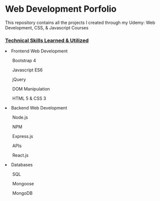 <h1> Web Development Porfolio</h1>

<span> This repository contains all the projects I created through my Udemy: Web Development, CSS, & Javascript Courses</span>


<h3><ins>Technical Skills Learned & Utilized</ins></h3>
<li> Frontend Web Development </li>
<ul> Bootstrap 4</ul>
<ul> Javascript ES6 </ul>
<ul> jQuery </ul>
<ul> DOM Manipulation</ul>
<ul> HTML 5 & CSS 3</ul>
<li> Backend Web Development</li>
<ul> Node.js</ul>
<ul> NPM </ul>
<ul> Express.js </ul>
<ul> APIs </ul>
<ul> React.js </ul>
<li> Databases </li>
<ul> SQL </ul>
<ul> Mongoose </ul>
<ul> MongoDB </ul>
